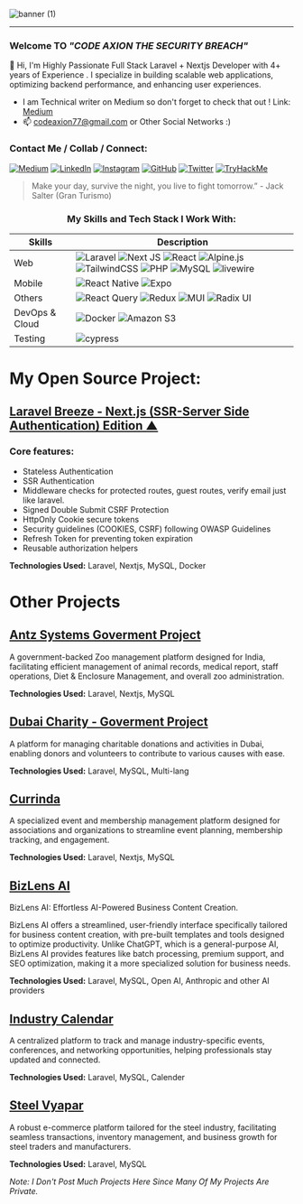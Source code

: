 
![banner (1)](https://user-images.githubusercontent.com/97381867/155555798-69333f39-dc7b-4262-b956-2deac1a1dfe5.png)
<!-- 
<h1 align="center">Welcome To</h1>
<h2 align="center">CODE AXION
THE&nbspSECURITY&nbspBREACH </h2> -->

<!-- [![Typing SVG](https://readme-typing-svg.herokuapp.com?font=sans-serif&color=%23232162&lines=WELCOME+TO)](https://git.io/typing-svg) -->
<hr>
<!--
<h3 align="left">:wave: Hi, I am Rayees Aadil</h3> -->
<h3 align="center"></h3>
<h3 align="left">Welcome TO <i>"CODE AXION THE SECURITY BREACH"</i></h3>

👋 Hi, I'm  Highly Passionate Full Stack Laravel + Nextjs Developer with 4+ years of Experience . 
I specialize in building scalable web applications, optimizing backend performance, and enhancing user experiences.

- I am Technical writer on Medium so don't forget to check that out ! Link: <a href="https://medium.com/@codeaxion77"> Medium </a>
 - 📫 codeaxion77@gmail.com or Other Social Networks :)
 
<h3>Contact Me / Collab / Connect:</h3>

[![Medium](https://img.shields.io/badge/Medium-12100E?style=for-the-badge&logo=medium&logoColor=white)](https://medium.com/@codeaxion77)
[![LinkedIn](https://img.shields.io/badge/linkedin-%230077B5.svg?style=for-the-badge&logo=linkedin&logoColor=white)](https://www.linkedin.com/in/rayees-aadil-059841233/?originalSubdomain=in)
[![Instagram](https://img.shields.io/badge/Instagram.10k+-%23E4405F.svg?style=for-the-badge&logo=Instagram&logoColor=white)](https://www.instagram.com/codeaxion/)
[![GitHub](https://img.shields.io/badge/github-%23121011.svg?style=for-the-badge&logo=github&logoColor=white)](https://github.com/CODE-AXION)
[![Twitter](https://img.shields.io/badge/Twitter-00acee.svg?style=for-the-badge&logo=twitter&logoColor=white)](https://twitter.com/CodeAxion)
[![TryHackMe](https://img.shields.io/badge/TryHackMe-A81D33.svg?style=for-the-badge&logo=tryhackme&logoColor=white)](https://tryhackme.com/p/darkestbrush)


<!--
<h2>About Me</h2>

- 💻 I Am Mostly Interested In Full-Stack Development | Cyber-Security And Motion Graphics
- 💻 I Mostly Do BackEnd(Server-Side) Applications Architecture and Frontend Designs  
<!-- - 💻 I Have 2+ years of experience In Full Stack Web Development -->
<!-- - 🏆 I Was In The Top #9 Position in HPE All India National Coding Competition Of Web/App Development 2022
- 🖥 Currently Working On: <i>Advance Ecommerce Website Laravel & Livewire </i>
- 💻 Current Stack: Laravel + Nextjs + Tailwind 
- 👀 I Love To Solve Machines/CTFS On Tryhackme Where I Have Solved 48 Rooms and Earned 9 Badges | Well, Let's Learn & Hack Together @darkestbrush 
- <img src="https://tryhackme-badges.s3.amazonaws.com/darkestbrush.png" alt="TryHackMe">
- 📖 Currently Exploring App Dev
- 🎬 Mastering Cinematography | Motion Graphics And SFX Skills
- 🎨 I Do PenandInk Art <a href="https://www.instagram.com/darkestbrush/">Darkest Brush</a>
- 📫 GOT Any Freelance Work? Do Mail Me On codeaxion77@gmail.com  or Other Social Networks:)
- :incoming_envelope: Email: codeaxion77@gmail.com 

 - Fun Fact: 
   - 🎞 Favourite Youtuber: Michael Reeves & Dani 
   - 🎮 Playstation Enthusiast
   - 🎹 I used to Play Piano And Do 🎛 🎚 Music Composition and Soundtrack Covers with Fl Studio and Stuff, (But Now I Only Focus On Coding Stuffs)
 -->

> Make your day, survive the night, you live to fight tomorrow.” - Jack Salter (Gran Turismo)

 <h3 align="center">My Skills and Tech Stack I Work With:</h3>

| Skills | Description |
| --- | --- |
| Web &nbsp; &nbsp; |  ![Laravel](https://img.shields.io/badge/Laravel-FF2D20?style=for-the-badge&logo=laravel&logoColor=white)  ![Next JS](https://img.shields.io/badge/Next-black?style=for-the-badge&logo=next.js&logoColor=white) ![React](https://img.shields.io/badge/react-%2320232a.svg?style=for-the-badge&logo=react&logoColor=%2361DAFB) ![Alpine.js](https://img.shields.io/badge/alpinejs-white.svg?style=for-the-badge&logo=alpinedotjs&logoColor=%238BC0D0)  ![TailwindCSS](https://img.shields.io/badge/tailwindcss-%2338B2AC.svg?style=for-the-badge&logo=tailwind-css&logoColor=white) ![PHP](https://img.shields.io/badge/php-%23777BB4.svg?style=for-the-badge&logo=php&logoColor=white) ![MySQL](https://img.shields.io/badge/mysql-%2300f.svg?style=for-the-badge&logo=mysql&logoColor=white)  ![livewire](https://img.shields.io/badge/Livewire-4E56A6?style=for-the-badge&logo=Livewire&logoColor=white) ||
| Mobile | ![React Native](https://img.shields.io/badge/react_native-%2320232a.svg?style=for-the-badge&logo=react&logoColor=%2361DAFB)  ![Expo](https://img.shields.io/badge/expo-1C1E24?style=for-the-badge&logo=expo&logoColor=#D04A37) |
| Others | ![React Query](https://img.shields.io/badge/-React%20Query-FF4154?style=for-the-badge&logo=react%20query&logoColor=white) ![Redux](https://img.shields.io/badge/redux-%23593d88.svg?style=for-the-badge&logo=redux&logoColor=white) ![MUI](https://img.shields.io/badge/MUI-%230081CB.svg?style=for-the-badge&logo=mui&logoColor=white) ![Radix UI](https://img.shields.io/badge/radix%20ui-161618.svg?style=for-the-badge&logo=radix-ui&logoColor=white) |
| DevOps & Cloud | ![Docker](https://img.shields.io/badge/docker-%230db7ed.svg?style=for-the-badge&logo=docker&logoColor=white) ![Amazon S3](https://img.shields.io/badge/Amazon%20S3-FF9900?style=for-the-badge&logo=amazons3&logoColor=white) |
| Testing | 	![cypress](https://img.shields.io/badge/-cypress-%23E5E5E5?style=for-the-badge&logo=cypress&logoColor=058a5e) |


<!-- [![Ashutosh's github activity graph](https://activity-graph.herokuapp.com/graph?username=CODE-AXION&theme=react-dark)](https://github.com/ashutosh00710/github-readme-activity-graph)
<h3 align="center">My Github Stats:</h3>
-->

<!--<p align="center">
<img align="center" src="https://github-readme-stats.vercel.app/api?username=CODE-AXION&show_icons=true&theme=tokyonight">
</p>

<p align="center">
<img align="center" src="http://github-readme-streak-stats.herokuapp.com?user=CODE-AXION&theme=tokyonight&date_format=M%20j%5B%2C%20Y%5D&border=2C8ADD)](https://git.io/streak-stats">
</p>
-->

# My Open Source Project:

## [Laravel Breeze - Next.js (SSR-Server Side Authentication) Edition ▲](https://github.com/CODE-AXION/nextjs-ssr-laravel-kit/tree/main) 
### Core features:
- Stateless Authentication
- SSR Authentication
- Middleware checks for protected routes, guest routes, verify email just like laravel.
- Signed Double Submit CSRF Protection
- HttpOnly Cookie secure tokens
- Security guidelines (COOKIES, CSRF) following OWASP Guidelines
- Refresh Token for preventing token expiration
- Reusable authorization helpers

**Technologies Used:**  Laravel, Nextjs, MySQL, Docker



# Other Projects

## [Antz Systems Goverment Project](https://www.antzsystems.com/)  
A government-backed Zoo management platform designed for India, facilitating efficient management of animal records, medical report, staff operations, Diet & Enclosure Management, and overall zoo administration. 

**Technologies Used:** Laravel, Nextjs, MySQL  

## [Dubai Charity - Goverment Project](https://dubaicharity.org/en)  
A platform for managing charitable donations and activities in Dubai, enabling donors and volunteers to contribute to various causes with ease.  

**Technologies Used:** Laravel, MySQL, Multi-lang  


## [Currinda](https://www.currinda.com/)  
A specialized event and membership management platform designed for associations and organizations to streamline event planning, membership tracking, and engagement.  

**Technologies Used:** Laravel, Nextjs, MySQL

## [BizLens AI](https://bizlens.ai/)  
BizLens AI: Effortless AI-Powered Business Content Creation.

BizLens AI offers a streamlined, user-friendly interface specifically tailored for business content creation, with pre-built templates and tools designed to optimize productivity. Unlike ChatGPT, which is a general-purpose AI, BizLens AI provides features like batch processing, premium support, and SEO optimization, making it a more specialized solution for business needs.  

**Technologies Used:** Laravel, MySQL, Open AI, Anthropic and other AI providers

## [Industry Calendar](https://www.industrycalendar.com/)  
A centralized platform to track and manage industry-specific events, conferences, and networking opportunities, helping professionals stay updated and connected.  

**Technologies Used:** Laravel, MySQL, Calender

## [Steel Vyapar](https://steelvyapar.com/)  
A robust e-commerce platform tailored for the steel industry, facilitating seamless transactions, inventory management, and business growth for steel traders and manufacturers.  

**Technologies Used:** Laravel, MySQL


<i>Note: I Don't Post Much Projects Here Since Many Of My Projects Are Private.</i>



<!---
CODE-AXION/CODE-AXION is a ✨ special ✨ repository because its `README.md` (this file) appears on your GitHub profile.
You can click the Preview link to take a look at your changes.
-->
